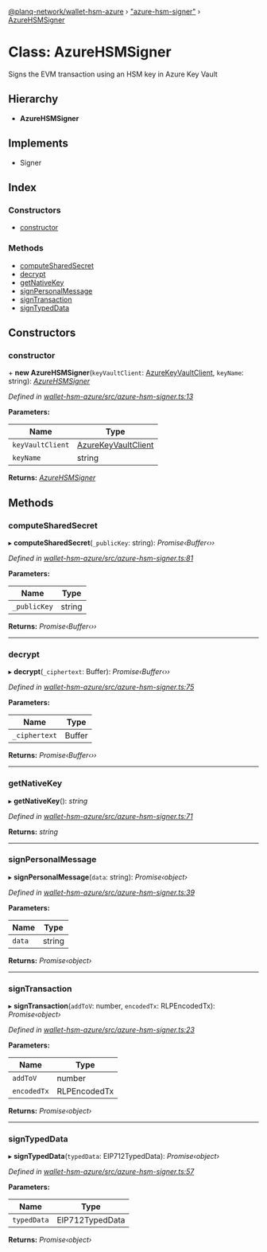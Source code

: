 [@planq-network/wallet-hsm-azure](../README.md) › ["azure-hsm-signer"](../modules/_azure_hsm_signer_.md) › [AzureHSMSigner](_azure_hsm_signer_.azurehsmsigner.md)

# Class: AzureHSMSigner

Signs the EVM transaction using an HSM key in Azure Key Vault

## Hierarchy

* **AzureHSMSigner**

## Implements

* Signer

## Index

### Constructors

* [constructor](_azure_hsm_signer_.azurehsmsigner.md#constructor)

### Methods

* [computeSharedSecret](_azure_hsm_signer_.azurehsmsigner.md#computesharedsecret)
* [decrypt](_azure_hsm_signer_.azurehsmsigner.md#decrypt)
* [getNativeKey](_azure_hsm_signer_.azurehsmsigner.md#getnativekey)
* [signPersonalMessage](_azure_hsm_signer_.azurehsmsigner.md#signpersonalmessage)
* [signTransaction](_azure_hsm_signer_.azurehsmsigner.md#signtransaction)
* [signTypedData](_azure_hsm_signer_.azurehsmsigner.md#signtypeddata)

## Constructors

###  constructor

\+ **new AzureHSMSigner**(`keyVaultClient`: [AzureKeyVaultClient](_azure_key_vault_client_.azurekeyvaultclient.md), `keyName`: string): *[AzureHSMSigner](_azure_hsm_signer_.azurehsmsigner.md)*

*Defined in [wallet-hsm-azure/src/azure-hsm-signer.ts:13](https://github.com/planq-network/planq-sdk/blob/master/packages/sdk/wallets/wallet-hsm-azure/src/azure-hsm-signer.ts#L13)*

**Parameters:**

Name | Type |
------ | ------ |
`keyVaultClient` | [AzureKeyVaultClient](_azure_key_vault_client_.azurekeyvaultclient.md) |
`keyName` | string |

**Returns:** *[AzureHSMSigner](_azure_hsm_signer_.azurehsmsigner.md)*

## Methods

###  computeSharedSecret

▸ **computeSharedSecret**(`_publicKey`: string): *Promise‹Buffer‹››*

*Defined in [wallet-hsm-azure/src/azure-hsm-signer.ts:81](https://github.com/planq-network/planq-sdk/blob/master/packages/sdk/wallets/wallet-hsm-azure/src/azure-hsm-signer.ts#L81)*

**Parameters:**

Name | Type |
------ | ------ |
`_publicKey` | string |

**Returns:** *Promise‹Buffer‹››*

___

###  decrypt

▸ **decrypt**(`_ciphertext`: Buffer): *Promise‹Buffer‹››*

*Defined in [wallet-hsm-azure/src/azure-hsm-signer.ts:75](https://github.com/planq-network/planq-sdk/blob/master/packages/sdk/wallets/wallet-hsm-azure/src/azure-hsm-signer.ts#L75)*

**Parameters:**

Name | Type |
------ | ------ |
`_ciphertext` | Buffer |

**Returns:** *Promise‹Buffer‹››*

___

###  getNativeKey

▸ **getNativeKey**(): *string*

*Defined in [wallet-hsm-azure/src/azure-hsm-signer.ts:71](https://github.com/planq-network/planq-sdk/blob/master/packages/sdk/wallets/wallet-hsm-azure/src/azure-hsm-signer.ts#L71)*

**Returns:** *string*

___

###  signPersonalMessage

▸ **signPersonalMessage**(`data`: string): *Promise‹object›*

*Defined in [wallet-hsm-azure/src/azure-hsm-signer.ts:39](https://github.com/planq-network/planq-sdk/blob/master/packages/sdk/wallets/wallet-hsm-azure/src/azure-hsm-signer.ts#L39)*

**Parameters:**

Name | Type |
------ | ------ |
`data` | string |

**Returns:** *Promise‹object›*

___

###  signTransaction

▸ **signTransaction**(`addToV`: number, `encodedTx`: RLPEncodedTx): *Promise‹object›*

*Defined in [wallet-hsm-azure/src/azure-hsm-signer.ts:23](https://github.com/planq-network/planq-sdk/blob/master/packages/sdk/wallets/wallet-hsm-azure/src/azure-hsm-signer.ts#L23)*

**Parameters:**

Name | Type |
------ | ------ |
`addToV` | number |
`encodedTx` | RLPEncodedTx |

**Returns:** *Promise‹object›*

___

###  signTypedData

▸ **signTypedData**(`typedData`: EIP712TypedData): *Promise‹object›*

*Defined in [wallet-hsm-azure/src/azure-hsm-signer.ts:57](https://github.com/planq-network/planq-sdk/blob/master/packages/sdk/wallets/wallet-hsm-azure/src/azure-hsm-signer.ts#L57)*

**Parameters:**

Name | Type |
------ | ------ |
`typedData` | EIP712TypedData |

**Returns:** *Promise‹object›*
